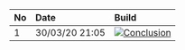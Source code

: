 | No  | Date           | Build                                                                                                                                                         |
| :-- | :------------- | :------------------------------------------------------------------------------------------------------------------------------------------------------------ |
| 1   | 30/03/20 21:05 | [![Conclusion](https://img.shields.io/badge/build-pass-brightgreen)](https://github.com/e2e-boilerplate/cypress-typescript-chai-should/actions/runs/66989604) |
